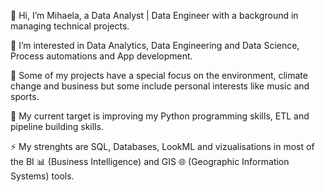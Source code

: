 👋 Hi, I’m Mihaela, a Data Analyst | Data Engineer with a background in managing technical projects.   

👀 I’m interested in Data Analytics, Data Engineering and Data Science, Process automations and App development.   

🌲 Some of my projects have a special focus on the environment, climate change and business but some include personal interests like music and sports.   

🌱 My current target is improving my Python programming skills, ETL and pipeline building skills.   

⚡ My strenghts are SQL, Databases, LookML and vizualisations in most of the BI 📊 (Business Intelligence) and GIS 🌐 (Geographic Information Systems) tools.   

<!---
MihaelaBr/MihaelaBr is a ✨ special ✨ repository because its `README.md` (this file) appears on your GitHub profile.
You can click the Preview link to take a look at your changes.
--->
